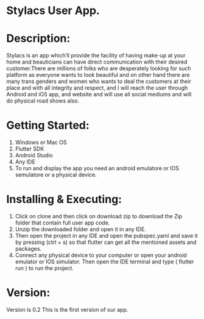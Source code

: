 # Stylacs User App.

# Description:
   Stylacs is an app which’ll provide the facility of having make-up at your home and beauticians can have direct communication with        their desired customer.There are millions of folks who are desperately looking for such platform as everyone wants to look beautiful    and on other hand there are many trans genders and women who wants to deal the customers at their place and with all integrity and      respect, and I will reach the user through Android and iOS app, and website and will use all social mediums and will do physical        road shows also.

# Getting Started:
   1. Windows or Mac OS
   2. Flutter SDK
   3. Android Studio
   4. Any IDE
   5. To run and display the app you need an android emulatore or IOS semulatore or a physical device.
   
# Installing & Executing:
   1. Click on clone and then click on download zip to download the Zip folder that contain full user app code.
   2. Unzip the downloaded folder and open it in any IDE.
   3. Then open the project in any IDE and open the pubspec.yaml and save it by pressing (ctrl + s) so that flutter can get all the           mentioned assets and packages.
   4. Connect any physical device to your computer or open your android emulator or IOS simulator. Then open the IDE terminal and type (       flutter run ) to run the project.
   
# Version:
   Version is 0.2
   This is the first version of our app.
   
   
   
   
